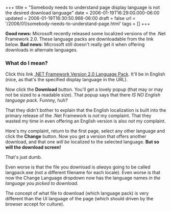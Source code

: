 +++
title = "Somebody needs to understand page display language is not the desired download language"
date = 2006-01-19T16:29:00.000-06:00
updated = 2006-01-19T16:30:50.966-06:00
draft = false
url = '/2006/01/somebody-needs-to-understand-page.html'
tags = []
+++

**Good news:** Microsoft recently released some localized versions of the .Net Framework 2.0. These language packs are downloadable from the link below. **Bad news:** Microsoft still doesn't really get it when offering downloads in alternate languages.

### What do I mean?

Click this link [.NET Framework Version 2.0 Language Pack](http://www.microsoft.com/downloads/details.aspx?FamilyID=39C8B63B-F64B-4B68-A774-B64ED0C32AE7&displaylang=en). It'll be in English (nice, as that's the specified display language in the URL).

Now click the **Download** button. You'll get a lovely popup (that may or may not be sized to a readable size). That popup says that there _IS NO English language pack_. Funnny, huh?

That they didn't bother to explain that the English localization is built into the primary release of the .Net Framework is _not_ my complaint. That they wasted my time in even offering an English version is also _not_ my complaint.

Here's my complaint, return to the first page, select any other language and click the **Change** button. Now you get a version that offers another download, and that one _will be_ localized to the selected language. **But so will the download screen!**

That's just dumb.

Even worse is that the file you download is _always_ going to be called langpack.exe (not a different filename for each locale). Even worse is that now the Change Language dropdown now has the language names _in the language you picked to download_.

The concept of what file to download (which language pack) is very different than the UI language of the page (which should driven by the browser accept for culture).
